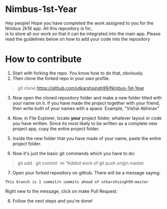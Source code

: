# Nimbus-1st-Year
Hey people! Hope you have completed the work assigned to you for the Nimbus 2k18 app. All this repository is for,  
is to store all our work so that it can be integrated into the main app. Please read the guidelines below on how to add your code into the repository

# How to contribute
1. Start with forking the repo. You know how to do that, obviously.
2. Then clone the forked repo in your own profile.
>git clone https://github.com/utkarshsingh99/Nimbus-1st-Year

3. Now open the cloned repository folder and make a new folder titled with your name on it. 
If you have made the project together with your friend, then write both of your names with a space.
Example, "Vishal Abhinav"

4. Now, in File Explorer, locate **your** project folder, whatever layout or code you have written.
Since its most likely to be written as a complete new project app, copy the entire project folder.

5. Inside the new folder that you have made of your name, paste the entire project folder.

6. Now it's just the basic git commands which you have to do:

>git add .
>git commit -m "Added work of <your-name>
>git push origin master

7. Open your forked repository on github. There will be a message saying:
```
This branch is 1 commit/n commits ahead of utkarshsingh99:master
```
Right new to the message, click on make Pull Request. 

8. Follow the next steps and you're done!
